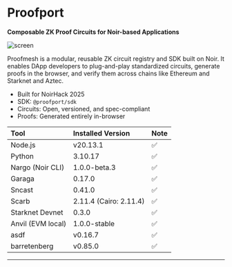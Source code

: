 # Proofport

**Composable ZK Proof Circuits for Noir-based Applications**

![screen](https://github.com/user-attachments/assets/425822fb-884f-4461-96a3-438250ab3e6b)

Proofmesh is a modular, reusable ZK circuit registry and SDK built on Noir.
It enables DApp developers to plug-and-play standardized circuits, generate proofs in the browser, and verify them across chains like Ethereum and Starknet and Aztec.

- Built for NoirHack 2025  
- SDK: `@proofport/sdk`  
- Circuits: Open, versioned, and spec-compliant  
- Proofs: Generated entirely in-browser

| Tool                | Installed Version  | Note |
|:--------------------|:-------------------|:-----|
| Node.js             | v20.13.1            | ✅  |
| Python              | 3.10.17             | ✅  |
| Nargo (Noir CLI)    | 1.0.0-beta.3        | ✅  |
| Garaga              | 0.17.0              | ✅  |
| Sncast              | 0.41.0              | ✅  |
| Scarb               | 2.11.4 (Cairo: 2.11.4) | ✅  |
| Starknet Devnet     | 0.3.0                | ✅  |
| Anvil (EVM local)   | 1.0.0-stable         | ✅  |
| asdf                | v0.16.7             | ✅  |
| barretenberg        | v0.85.0             | ✅  |
---
